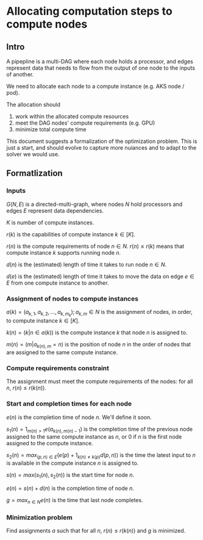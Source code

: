 # Allocating computation steps to compute nodes

## Intro

A pipepline is a multi-DAG where each node holds a processor, and edges represent data that
needs to flow from the output of one node to the inputs of another.

We need to allocate each node to a compute instance (e.g. AKS node / pod).

The allocation should

1. work within the allocated compute resources
1. meet the DAG nodes' compute requirements (e.g. GPU)
1. minimize total compute time

This document suggests a formalization of the optimization problem.  This is just a start, and
should evolve to capture more nuiances and to adapt to the solver we would use.

## Formatlization

### Inputs

$G(N, E)$ is a directed-multi-graph, where nodes $N$ hold processors and edges $E$ represent data
dependencies.

$K$ is number of compute instances.

$r(k)$ is the capabilities of compute instance $k \in [K]$.

$r(n)$ is the compute requirements of node $n \in N$.  $r(n) \leq r(k)$ means that compute instance
$k$ supports running node $n$.

$d(n)$ is the (estimated) length of time it takes to run node $n \in N$.

$d(e)$ is the (estimated) length of time it takes to move the data on edge $e \in E$ from one
compute instance to another.

### Assignment of nodes to compute instances

$a(k) = (a_{k,1}, a_{k,2}, ..., a_{k,m_k}); a_{k,m} \in N$ is the assignment of nodes, in
order, to compute instance $k \in [K]$.

$k(n) = (k | n \in a(k))$ is the compute instance $k$ that node $n$ is assigned to.

$m(n) = (m | a_{k(n), m} = n)$ is the position of node $n$ in the order of nodes that are assigned to
the same compute instance.

### Compute requirements constraint

The assignment must meet the compute requirements of the nodes: for all $n$, $r(n) \leq r(k(n))$.

### Start and completion times for each node

$e(n)$ is the completion time of node $n$.  We'll define it soon.

$s_1(n) = 1_{m(n)>1} e(a_{k(n), m(n)-1})$ is the completion time of the previous node assigned to
the same compute instance as $n$, or 0 if $n$ is the first node assigned to the compute instance.

$s_2(n) = max_{(p,n) \in E} (e(p) + 1_{k(n) \neq k(p)} d(p,n))$ is the time the latest input to $n$
is available in the compute instance $n$ is assigned to.

$s(n) = max(s_1(n), s_2(n))$ is the start time for node $n$.

$e(n) = s(n) + d(n)$ is the completion time of node $n$.

$g = max_{n \in N} e(n)$ is the time that last node completes.

### Minimization problem

Find assignments $a$ such that for all $n$, $r(n) \leq r(k(n))$ and $g$ is minimized.
